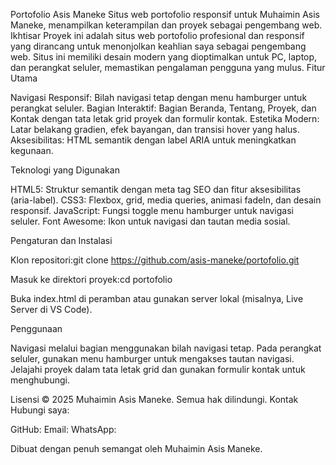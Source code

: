 Portofolio Asis Maneke
Situs web portofolio responsif untuk Muhaimin Asis Maneke, menampilkan keterampilan dan proyek sebagai pengembang web.
Ikhtisar
Proyek ini adalah situs web portofolio profesional dan responsif yang dirancang untuk menonjolkan keahlian saya sebagai pengembang web. Situs ini memiliki desain modern yang dioptimalkan untuk PC, laptop, dan perangkat seluler, memastikan pengalaman pengguna yang mulus.
Fitur Utama

Navigasi Responsif: Bilah navigasi tetap dengan menu hamburger untuk perangkat seluler.
Bagian Interaktif: Bagian Beranda, Tentang, Proyek, dan Kontak dengan tata letak grid proyek dan formulir kontak.
Estetika Modern: Latar belakang gradien, efek bayangan, dan transisi hover yang halus.
Aksesibilitas: HTML semantik dengan label ARIA untuk meningkatkan kegunaan.

Teknologi yang Digunakan

HTML5: Struktur semantik dengan meta tag SEO dan fitur aksesibilitas (aria-label).
CSS3: Flexbox, grid, media queries, animasi fadeIn, dan desain responsif.
JavaScript: Fungsi toggle menu hamburger untuk navigasi seluler.
Font Awesome: Ikon untuk navigasi dan tautan media sosial.

Pengaturan dan Instalasi

Klon repositori:git clone https://github.com/asis-maneke/portofolio.git

Masuk ke direktori proyek:cd portofolio

Buka index.html di peramban atau gunakan server lokal (misalnya, Live Server di VS Code).

Penggunaan

Navigasi melalui bagian menggunakan bilah navigasi tetap.
Pada perangkat seluler, gunakan menu hamburger untuk mengakses tautan navigasi.
Jelajahi proyek dalam tata letak grid dan gunakan formulir kontak untuk menghubungi.

Lisensi
© 2025 Muhaimin Asis Maneke. Semua hak dilindungi.
Kontak
Hubungi saya:

GitHub:
Email:
WhatsApp:

Dibuat dengan penuh semangat oleh Muhaimin Asis Maneke.
